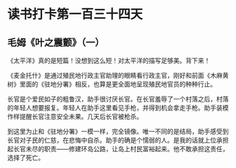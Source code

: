 读书打卡第一百三十四天
===

毛姆《叶之震颤》（一）
---

《太平洋》真的是短篇！没想到这么短！对太平洋的描写足够美。背下来！

《麦金托什》是通过殖民地行政主官助理的眼睛看行政主官，刚好和前面《木麻黄树》里面的《驻地分署》相反，也算是更全面地呈现殖民地官员的种种行止。

长官是个爱民如子的粗鲁汉，助手很讨厌长官。在长官羞辱了一个村落之后，村落的年轻人想要报复。年轻人在助手这里看见手枪，并得到机会拿走手枪。助手装模作样提醒长官注意安全未果。几天后长官被枪杀。

到这里为止和《驻地分署》一模一样，完全镜像。唯一不同的是结局，助手感受到长官对子民的仁慈，在悲悔中自杀。助手的确是个懦弱的人。是我的话就上位承担起长官未尽的职责——修建环岛公路，让岛上村民富裕起来。他不敢承担这责任，选择了死亡。